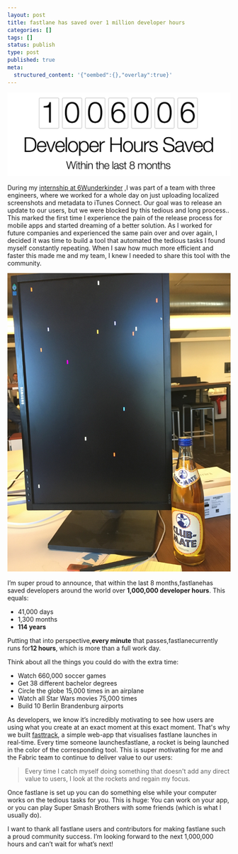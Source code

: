 ```yaml
---
layout: post
title: fastlane has saved over 1 million developer hours
categories: []
tags: []
status: publish
type: post
published: true
meta:
  structured_content: '{"oembed":{},"overlay":true}'
---
```


![](/squarespace_images/static_545299aae4b0e9514fe30c95_54529a29e4b025a90f45cc50_57057d4e1bbee0e5492038e5_1459977573799__img.png)
  


During my [internship at 6Wunderkinder](https://krausefx.com/blog/6-wunderkinder) ,I was part of a team with three engineers, where we worked for a whole day on just uploading localized screenshots and metadata to iTunes Connect. Our goal was to release an update to our users, but we were blocked by this tedious and long process.. This marked the first time I experience the pain of the release process for mobile apps and started dreaming of a better solution. As I worked for future companies and experienced the same pain over and over again, I decided it was time to build a tool that automated the tedious tasks I found myself constantly repeating. When I saw how much more efficient and faster this made me and my team, I knew I needed to share this tool with the community.
  
      
![](/squarespace_images/static_545299aae4b0e9514fe30c95_54529a29e4b025a90f45cc50_56fcaf45f699bbd57404856a_1459400594906__img.jpg)

I’m super proud to announce, that within the last 8 months,fastlanehas saved developers around the world over 
**1,000,000 developer hours**. This equals:

* 41,000 days
* 1,300 months
* **114 years**

Putting that into perspective,**every minute** that passes,fastlanecurrently runs for**12 hours**, which is more than a full work day.

Think about all the things you could do with the extra time:

* Watch 660,000 soccer games
* Get 38 different bachelor degrees
* Circle the globe 15,000 times in an airplane
* Watch all Star Wars movies 75,000 times
* Build 10 Berlin Brandenburg airports

As developers, we know it’s incredibly motivating to see how users are using what you create at an exact moment at this exact moment. That's why we built [fasttrack](https://github.com/krausefx/fasttrack), a simple web-app that visualises fastlane launches in real-time. Every time someone launchesfastlane, a rocket is being launched in the color of the corresponding tool. This is super motivating for me and the Fabric team to continue to deliver value to our users:

> Every time I catch myself doing something that doesn't add any direct value to users, I look at the rockets and regain my focus.

Once fastlane is set up you can do something else while your computer works on the tedious tasks for you. This is huge: You can work on your app, or you can play Super Smash Brothers with some friends (which is what I usually do).

I want to thank all fastlane users and contributors for making  fastlane such a proud community success. I’m looking forward to the next 1,000,000 hours and can’t wait for what’s next!
